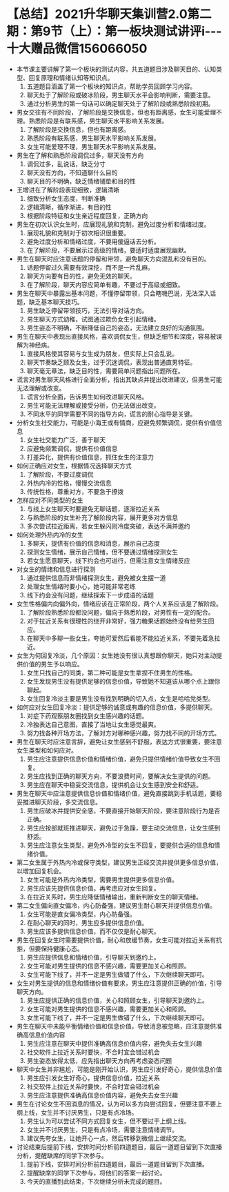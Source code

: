# 【总结】2021升华聊天集训营2.0第二期：第9节（上）：第一板块测试讲评i---十大赠品微信156066050

-   本节课主要讲解了第一个板块的测试内容，共五道题目涉及聊天目的、认知类型、回复原理和情绪认知等知识点。
    1.  五道题目涵盖了第一个板块的知识点，帮助学员回顾学习内容。
    2.  聊天处于了解阶段或破冰阶段，男生聊天水平会影响判断，需要注意。
    3.  通过分析男生的第一句话可以确定聊天处于了解阶段或熟悉阶段初期。
-   男女交往有不同阶段，了解阶段是交换信息，但也有距离感，女生可能爱理不理。熟悉阶段是有联系感，男生聊天水平影响关系发展。
    1.  了解阶段是交换信息，但也有距离感。
    2.  熟悉阶段有联系感，男生聊天水平影响关系发展。
    3.  女生可能爱理不理，男生聊天水平影响关系发展。
-   男生在了解和熟悉阶段调侃过多，聊天没有方向
    1.  调侃过多，乱说话，缺乏分寸
    2.  聊天没有方向，不知道聊什么目的
    3.  聊天目的不明确，缺乏情绪铺垫和目的性
-   王增进在了解阶段表现细致，逻辑清晰
    1.  细致分析女生态度，判断准确
    2.  逻辑清晰，循序渐进，有目的性
    3.  根据阶段特征和女生亲近程度回复，正确方向
-   男生在初次认识女生时，应展现礼貌和克制，避免过度分析和情绪过度。
    1.  展现礼貌和克制对于初次相识很重要。
    2.  避免过度分析和情绪过度，不要用傻逼话去分析。
    3.  在了解阶段，不要展示过高级的情绪，要适时适度展现幽默。
-   男生在聊天时应注意话题的停留和带领，避免聊天方向混乱和没有目的。
    1.  话题停留过久需要有效深挖，而不是一片乱麻。
    2.  聊天方向要有目的性，避免无效的聊天。
    3.  在了解阶段，聊天内容应简单有趣，不要过于高级或细致。
-   男生在聊天中暴露出基本问题，不懂停留带领，只会瞎嘰巴说，无法深入话题，缺乏基本聊天技巧。
    1.  男生缺乏停留带领技巧，无法引导对话方向。
    2.  男生聊天方式幼稚，试图通过欺负女生引起情绪。
    3.  男生姿态不明确，不断降低自己的姿态，无法建立良好的沟通氛围。
-   男生在聊天中表现出直接风格，喜欢调侃女生，但缺乏细节和深度，容易被误解为神经病。
    1.  直接风格使其容易与女生成为朋友，但实际上只会乱说。
    2.  聊天节奏缺乏顾及女生，过于沉迷调侃，表现出普通直男特征。
    3.  聊天毫无章法，缺乏目的性，需要简单问题指出问题所在。
-   谎言对男生聊天风格进行全面分析，指出其缺点并提出改进建议，但男生可能无法理解或改变。
    1.  谎言分析全面，告诉男生如何改进聊天风格。
    2.  男生可能无法理解或接受分析，仍无法做出改变。
    3.  不同水平的同学需要不同的指导方向，谎言的耐心指导是关键。
-   分析女生社交能力，可能是小海王或有情商，应避免频繁调侃，提供有价值信息
    1.  女生社交能力广泛，善于聊天
    2.  应避免频繁调侃，提供有价值信息
    3.  打差异化，提供有价值信息，抓住女生的注意力
-   如何正确应对女生，根据情况选择聊天方式
    1.  了解阶段，不要过度调侃
    2.  外热内冷的性格，慢慢交流信息
    3.  传统性格，尊重对方，不要急于撩拨
-   怎样应对不同类型的女生
    1.  与线上女生聊天时要避免无聊话题，逐渐拉近关系
    2.  与熟悉阶段的女生补充了解阶段内容，展开更多对方信息
    3.  多次尝试拉近距离，若女生躲闪则冷度突破，表达不满并邀约
-   如何处理外热内冷的女生
    1.  多聊天，提供有价值的信息和消息，展示自己态度
    2.  探测女生情绪，展示自己情绪，但不要通过情绪探测女生
    3.  若女生愿意聊天，线下约会也可进行，但需注意女生情绪反应
-   对女生的情绪和信息进行探测
    1.  通过提供信息而非情绪探测女生，避免被女生摆一道
    2.  处理女生情绪时要小心，她可能非常老练
    3.  线下约会没有问题，继续探索下一步成语的话题
-   女生性格偏内向偏外向，情绪应该在正常阶段，两个人关系应该是了解阶段。
    1.  了解阶段熟悉阶段都没问题，偏向于熟悉阶段，对男性有一定的配合。
    2.  对于拉近关系有很理性的绕开非常好，强力糖果话题始终没有给男生回应。
    3.  在聊天中多聊一些女生，夸她可爱然后看能不能拉近关系，不要先着急拉近。
-   女生为何回复冷淡，几个原因：女生她没有很认真想跟你聊天，她只对主动提供价值的男生予以响应。
    1.  女生只找自己的同类，第二种可能是女生拿捏不住男生的性格。
    2.  女生发现男生没有提供足够的信息价值，导致她不知道该从哪个点上跟你聊起。
    3.  女生回复冷淡主要是男生没有找到明确的切入点，女生是哈哈党类型。
-   如何应对女生回复冷淡：提供足够的诚意或有趣的信息价值，多提供聊天。
    1.  对症下药观察朋友圈找到女生感兴趣的话题。
    2.  冷独表达自己意图，直接了当地让女生感觉最爽。
    3.  努力找各种开场方法，了解对方对哪种感兴趣，努力找不同的开场方式。
-   男生在聊天时应注意言辞，避免让女生感到不舒服，表达方式很重要，要注意女生类型和如何应对。
    1.  男生应注意提供信息价值和情绪价值，避免只提供情绪价值导致女生不回复。
    2.  男生应找到正确的聊天方向，不要浪费时间，要解决女生提供的问题。
    3.  男生应在聊天中稳妥交流信息，提供机会让女生感到安全和舒适。
-   男生在聊天中应注意提供信息价值和情绪价值，避免直接跳到手机话题，要稳妥推进聊天阶段，多交流信息。
    1.  男生应破冰并提供安全感，不要直接开始聊天阶段，要注意阶段行为是否正确。
    2.  男生应按部就班推进聊天，避免过于急躁，要主动交流信息，让女生感到舒适。
    3.  男生应注意女生类型，避免外冷型的女生不回复，要提供合适的信息和情绪价值。
-   第二女生属于外热内冷或保守类型，建议男生正经交流并提供更多信息价值，以增加回复机会。
    1.  女生可能是外热内冷类型，需要男生提供更多信息价值。
    2.  男生应该先提供信息价值，再考虑应对女生回复。
    3.  在拉近关系时，男生应降低情绪输出，重新判断女生的聊天情绪。
-   第二女生偏向直女偏冷，内心防备强，建议男生耐心聊天并提供信息价值。
    1.  女生可能是直女偏冷类型，内心防备强。
    2.  在耐心聊天的同时，男生应多提供信息价值。
    3.  男生应该多提供信息价值，而不仅仅是耐心聊天。
-   男生在回复女生时需要提供价值，耐心和放缓节奏，女生可能对拉近关系有抗拒，但要保持健康心态。
    1.  男生应提供信息和情绪价值，引导聊天到邀约上。
    2.  女生可能对男生提供的信息不感兴趣，需要更加关心和照顾。
    3.  女生可能下线了，并不一定是男生做错了什么，下次继续聊天即可。
-   女生对男生提供的信息和情绪价值有要求，男生应注意提供正确的价值，引导聊天方向。
    1.  男生应提供正确的信息价值，关心和照顾女生，引导聊天到邀约上。
    2.  女生可能对男生提供的信息不感兴趣，需要更加关心和照顾。
    3.  女生可能下线了，并不一定是男生做错了什么，下次继续聊天即可。
-   男生在聊天中未能平衡情绪价值和信息价值，导致消息被忽略，应注意提供准确高信息价值内容
    1.  男生应注意在聊天中提供准确高信息价值内容，避免失去女生兴趣
    2.  社交软件上拉近关系时要快，不合时宜会错过机会
    3.  男生姿态放得太低，应先指出聊天方向再考虑姿态问题
-   聊天中女生并非尴尬，可能是刚开始认识，男生应引发好奇心，提供信息价值
    1.  男生应引发女生好奇心，提供信息价值，拉近关系
    2.  社交软件上拉近关系时要快，不合时宜会错过机会
    3.  男生应注意提供准确高信息价值内容，避免失去女生兴趣
-   男生在讨论女生不回消息的情况，认为可以多方向尝试回复，但要注意不要上纲上线，女生并不讨厌男生，只是有点冷场。
    1.  男生认为可以尝试不同方式回复女生，但不要过于上纲上线。
    2.  女生并不讨厌男生，只是有点冷场，需要注意情绪调节。
    3.  建议先夸女生，让她开心一点，然后转移到微信上继续交流。
-   讨论结束后提前下线，安排时间分析前四道题目，最后一道题目留到下次直播分析，提醒缺席的同学下次参与。
    1.  提前下线，安排时间分析前四道题目，最后一道题目留到下次直播。
    2.  提醒缺席的同学下次参与，将他们的答案一起讨论。
    3.  今天的直播到此结束，下次继续分析未完成的题目。